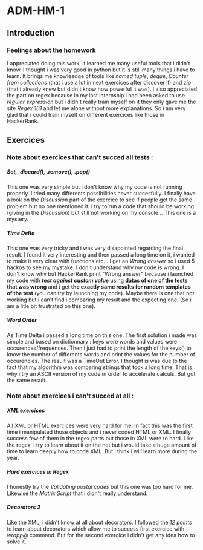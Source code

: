 # ADM-HM-1

## Introduction

### Feelings about the homework
I appreciated doing this work, it learned me many useful tools that i didn't know. I thought i was very good in python but it is still many things i have to learn.
It brings me knowleadge of tools like _named tuple_, _deque_, _Counter from collections_ (that i use a lot in next exercices after discover it) and _zip_ (that i already knew but didn't know how powerful it was).
I also appreciated the part on regex because in my last internship i had been asked to use _regular expression_ but i didn't really train myself on it they only gave me the site _Regex 101_ and let me alone without more explanations. So i am very glad that i could train myself on different exercices like those in HackerRank.

## Exercices

### Note about exercices that can't succed all tests :

##### Set, .discard(), .remove(), .pop()
This one was very simple but i don't know why my code is not running properly. I tried many differents possibilities never succesfully. I finally have a look on the _Discussion_ part of the exercice to see if people get the same problem but no one mentioned it. I try to run a code that should be working (giving in the _Discussion_) but still not working on my console... This one is a mystery.

##### Time Delta
This one was very tricky and i was very disapointed regarding the final result.
I found it very interesting and then passed a long time on it, i wanted to make it very clear with functions etc...
I get an _Wrong answer_ so i used 5 hackos to see my mystake. I don't understand why my code is wrong. I don't know why but HackerRank print "Wrong answer" because i launched my code with **_test against custom value_** using **datas of one of the tests that was wrong** and i get **the exactly same results for random templates of the test** (you can try by launching my code). Maybe there is one that not working but i can't find i comparing my result and the expecting one.
(So i am a litle bit frustrated on this one).

##### Word Order
As Time Delta i passed a long time on this one. The first solution i made was simple and based on dictionnary : keys were words and values were occurences/frequences. Then i just had to print the length of the keys() to know the number of differents words and print the values for the number of occurencies. The result was a TimeOut Error. I thought is was due to the fact that my algorithm was comparing strings that took a long time. That is why i try an ASCII version of my code in order to accelerate calculs. But got the same result.


### Note about exercices i can't succed at all :
##### XML exercices
All XML or HTML exercices were very hard for me. In fact this was the first time i manipulated those objects and i never coded HTML or XML. I finally success few of them in the regex parts but those in XML were to hard. Like the regex, i try to learn about it on the net but i would take a huge amount of time to learn deeply how to code XML. But i think i will learn more during the year.

##### Hard exercices in Regex
I honestly try the _Validating postal codes_ but this one was too hard for me. Likewise the _Matrix Script_ that i didn't really understand.

##### Decorators 2
Like the XML, i didn't know at all about decorators. I followed the _12 points_ to learn about decorators which allow me to success first exercice with _wrapp@_ command. But for the second exercice i didn't get any idea how to solve it.
